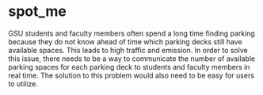 # spot_me
GSU students and faculty members often spend a long time finding parking because they do not know ahead of time which parking decks still have available spaces. This leads to high traffic and emission. In order to solve this issue, there needs to be a way to communicate the number of available parking spaces for each parking deck to students and faculty members in real time. The solution to this problem would also need to be easy for users to utilize.
